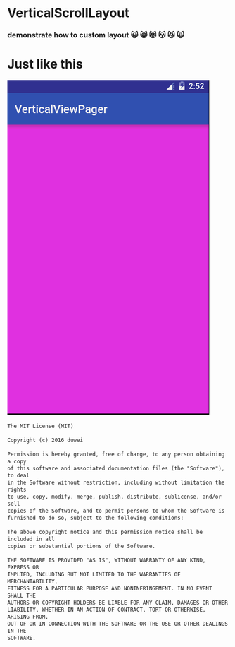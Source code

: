 # VerticalScrollLayout

### demonstrate how to custom layout :smiley_cat: :smile_cat: :heart_eyes_cat: :kissing_cat: :smirk_cat: :scream_cat: 



# Just like this
![](https://github.com/codingWang/VerticalScrollLayout/blob/master/gif/jdfw.gif)


```
The MIT License (MIT)

Copyright (c) 2016 duwei

Permission is hereby granted, free of charge, to any person obtaining a copy
of this software and associated documentation files (the "Software"), to deal
in the Software without restriction, including without limitation the rights
to use, copy, modify, merge, publish, distribute, sublicense, and/or sell
copies of the Software, and to permit persons to whom the Software is
furnished to do so, subject to the following conditions:

The above copyright notice and this permission notice shall be included in all
copies or substantial portions of the Software.

THE SOFTWARE IS PROVIDED "AS IS", WITHOUT WARRANTY OF ANY KIND, EXPRESS OR
IMPLIED, INCLUDING BUT NOT LIMITED TO THE WARRANTIES OF MERCHANTABILITY,
FITNESS FOR A PARTICULAR PURPOSE AND NONINFRINGEMENT. IN NO EVENT SHALL THE
AUTHORS OR COPYRIGHT HOLDERS BE LIABLE FOR ANY CLAIM, DAMAGES OR OTHER
LIABILITY, WHETHER IN AN ACTION OF CONTRACT, TORT OR OTHERWISE, ARISING FROM,
OUT OF OR IN CONNECTION WITH THE SOFTWARE OR THE USE OR OTHER DEALINGS IN THE
SOFTWARE.
```
